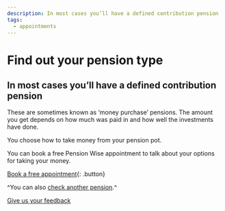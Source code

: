```yaml
---
description: In most cases you’ll have a defined contribution pension
tags:
  - appointments
---
```


# Find out your pension type

## In most cases you’ll have a defined contribution pension

These are sometimes known as ‘money purchase’ pensions. The amount you get depends on how much was paid in and how well the investments have done.

You choose how to take money from your pension pot.

You can book a free Pension Wise appointment to talk about your options for taking your money.

[Book a free appointment](/appointments){: .button}

^You can also [check another pension](/pension-type-tool).^

[Give us your feedback](http://research.pensionwise.gov.uk/s/PTTfeedback/)
